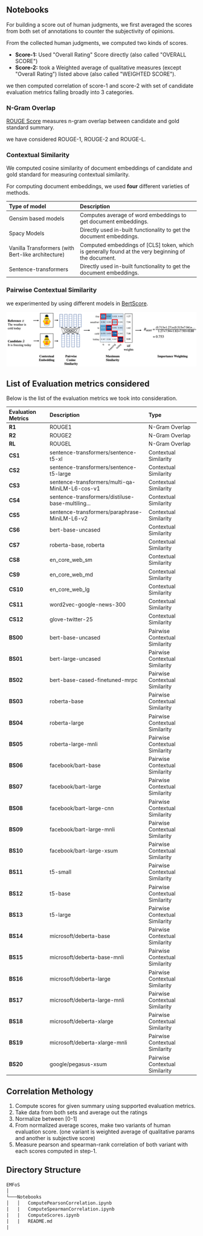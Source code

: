 ## Notebooks 

For building a score out of human judgments, we first averaged the scores from both set of annotations to counter the subjectivity of opinions.

From the collected human judgments, we computed two kinds of scores. 

- **Score-1:** Used "Overall Rating" Score directly (also called "OVERALL SCORE")
- **Score-2:** took a Weighted average of qualitative measures (except "Overall Rating") listed above (also called "WEIGHTED SCORE").

we then computed correlation of score-1 and score-2 with set of candidate evaluation metrics falling broadly into 3 categories. 

### N-Gram Overlap
    
[ROUGE Score](https://aclanthology.org/W04-1013/) measures n-gram overlap between candidate and gold standard summary. 

we have considered ROUGE-1, ROUGE-2 and ROUGE-L.  

### Contextual Similarity

We computed cosine similarity of document embeddings of candidate and gold standard for measuring contextual similarity. 


For computing document embeddings, we used **four** different varieties of methods. 

| Type of model      | Description |
| :---        | :--- |
| Gensim based models |Computes average of word embeddings to get document embeddings.|
| Spacy Models | Directly used in-built functionality to get the document embeddings. |
| Vanilla Transformers (with Bert-like architecture) | Computed embeddings of [CLS] token, which is generally found at the very beginning of the document.  |
| Sentence-transformers | Directly used in-built functionality to get the document embeddings.|

### Pairwise Contextual Similarity
    
we experimented by using different models in [BertScore](https://github.com/Tiiiger/bert_score). 

![BertScore](/Assets/bert_score.png)

## List of Evaluation metrics considered 

Below is the list of the evaluation metrics we took into consideration. 

|Evaluation Metrics| Description| Type |
| :---        | :--- | :--- |
|**R1**|	ROUGE1 | N-Gram Overlap |
|**R2**|	ROUGE2| N-Gram Overlap |
|**RL**|	ROUGEL| N-Gram Overlap |
|**CS1**|	sentence-transformers/sentence-t5-xl| Contextual Similarity |
|**CS2**|	sentence-transformers/sentence-t5-large | Contextual Similarity |
|**CS3**|	sentence-transformers/multi-qa-MiniLM-L6-cos-v1| Contextual Similarity |
|**CS4**|	sentence-transformers/distiluse-base-multiling... | Contextual Similarity |
|**CS5**|	sentence-transformers/paraphrase-MiniLM-L6-v2| Contextual Similarity |
|**CS6**|	bert-base-uncased| Contextual Similarity |
|**CS7**|	roberta-base, roberta| Contextual Similarity |
|**CS8**|	en_core_web_sm| Contextual Similarity |
|**CS9**|	en_core_web_md| Contextual Similarity |
|**CS10**|	en_core_web_lg| Contextual Similarity |
|**CS11**|	word2vec-google-news-300| Contextual Similarity |
|**CS12**|	glove-twitter-25| Contextual Similarity |
|**BS00**|	bert-base-uncased| Pairwise Contextual Similarity |
|**BS01**|	bert-large-uncased| Pairwise Contextual Similarity |
|**BS02**|	bert-base-cased-finetuned-mrpc| Pairwise Contextual Similarity |
|**BS03**|	roberta-base| Pairwise Contextual Similarity |
|**BS04**|	roberta-large| Pairwise Contextual Similarity |
|**BS05**|	roberta-large-mnli| Pairwise Contextual Similarity |
|**BS06**|	facebook/bart-base| Pairwise Contextual Similarity |
|**BS07**|	facebook/bart-large| Pairwise Contextual Similarity |
|**BS08**|	facebook/bart-large-cnn| Pairwise Contextual Similarity |
|**BS09**|	facebook/bart-large-mnli| Pairwise Contextual Similarity |
|**BS10**|	facebook/bart-large-xsum| Pairwise Contextual Similarity |
|**BS11**|	t5-small| Pairwise Contextual Similarity |
|**BS12**|	t5-base| Pairwise Contextual Similarity |
|**BS13**|	t5-large| Pairwise Contextual Similarity |
|**BS14**|	microsoft/deberta-base| Pairwise Contextual Similarity |
|**BS15**|	microsoft/deberta-base-mnli| Pairwise Contextual Similarity |
|**BS16**|	microsoft/deberta-large| Pairwise Contextual Similarity|
|**BS17**|	microsoft/deberta-large-mnli| Pairwise Contextual Similarity|
|**BS18**|	microsoft/deberta-xlarge| Pairwise Contextual Similarity|
|**BS19**|	microsoft/deberta-xlarge-mnli| Pairwise Contextual Similarity|
|**BS20**|	google/pegasus-xsum | Pairwise Contextual Similarity |


## Correlation Methology 

1. Compute scores for given summary using supported evaluation metrics. 
2. Take data from both sets and average out the ratings 
3. Normalize between [0-1]
4. From normalized average scores, make two variants of human evaluation score. (one variant is weighted average of qualitative params and another is subjective score) 
5. Measure pearson and spearman-rank correlation of both variant with each scores computed in step-1.    

## Directory Structure

```
EMFoS 
│
└───Notebooks 
│   │   ComputePearsonCorrelation.ipynb
|   |   ComputeSpearmanCorrelation.ipynb
|   |   ComputeScores.ipynb
|   |   README.md
|   
```   

